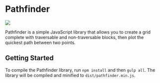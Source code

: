 # Pathfinder

![](https://travis-ci.org/D-L-M/pathfinder.svg?branch=master)

Pathfinder is a simple JavaScript library that allows you to create a grid complete with traversable and non-traversable blocks, then plot the quickest path between two points.

## Getting Started

To compile the Pathfinder library, run `npm install` and then `gulp all`. The library will be compiled and minified to `dist/pathfinder.min.js`.